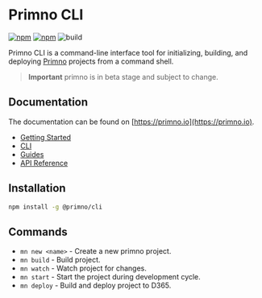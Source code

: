 # Primno CLI

[![npm](https://img.shields.io/npm/v/@primno/cli.svg)](https://www.npmjs.com/package/@primno/cli)
[![npm](https://img.shields.io/npm/l/@primno/cli.svg)](https://github.com/primno/cli/blob/main/LICENSE)
![build](https://img.shields.io/github/actions/workflow/status/primno/cli/test.yml)

Primno CLI is a command-line interface tool for initializing, building, and deploying [Primno](https://github.com/primno/primno) projects from a command shell.

> **Important**
> primno is in beta stage and subject to change.

## Documentation

The documentation can be found on [https://primno.io](https://primno.io).

- [Getting Started](https://primno.io/docs/getting-started)
- [CLI](https://primno.io/docs/guides/cli)
- [Guides](https://primno.io/docs/guides)
- [API Reference](https://primno.io/docs/api-reference)

## Installation

```bash
npm install -g @primno/cli
```

## Commands

- `mn new <name>` - Create a new primno project.
- `mn build` - Build project.
- `mn watch` - Watch project for changes.
- `mn start` - Start the project during development cycle.
- `mn deploy` - Build and deploy project to D365.

